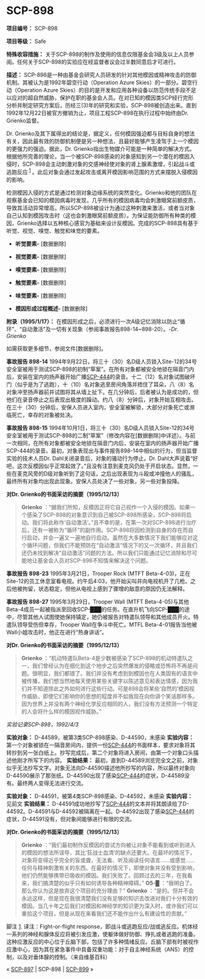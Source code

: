 # SCP-898
                        


**项目编号：** SCP-898

**项目等级：** Safe

**特殊收容措施：** 关于SCP-898的制作及使用的信息仅限基金会3级及以上人员参阅。任何关于SCP-898的实验应在经监督者议会过半数同意后才可进行。

**描述：** SCP-898是一种由基金会研究人员研发的针对其他模因或精神攻击的防御机制。其被认为是1992年碧空行动（Operation Azure Skies）的一部分。碧空行动（Operation Azure Skies）的目的是开发和应用各种设备以防范传统手段不足以应对的超自然威胁，保护在职的基金会人员。在对已知的模因类SCP经行完形分析并制定研究方案后，历经三(3)年的研究和实验，SCP-898被创造出来。直到1992年12月22日被官方撤销为止，项目工程SCP-898在执行过程中始终由Dr. Grienko监督。

Dr. Grienko及其下属得出的结论是，据定义，任何模因强迫都与目标自身的想法有关，因此最有效的防御机制便是另一种想法，且最好能够产生凌驾于上一个模因的更强力的强迫。据此，Dr. Grienko指出生物媒介可能是一种简单的解决方式。根据他所完善的理论，当一个被SCP-898感染的对象感知到另一个潜在的模因入侵时，SCP-898会主动刺激对象的交感神经使对象的肾上腺素激增，引起战斗或逃跑反应<sup class='footnoteref'>
 <a shape='rect' class='footnoteref' id='footnoteref-1' href='javascript:;' onclick='WIKIDOT.page.utils.scrollToReference(&apos;footnote-1&apos;)'>1</a>
</sup>。此后对象会通过发起攻击或离开模因影响范围的方式来摆脱入侵模因的影响。

检测模因入侵的方式是通过检测对象边缘系统的突然变化。Grienko和他的团队在观察基金会已知的模因病毒时发现，几乎所有的模因病毒均会刺激眼窝前额皮质，导致其活动异常增高，所以SCP-898被设计为通过这种刺激来激活，或者当对象自己认知到模因攻击时（这也会刺激眼窝前额皮质）。为保证能防御所有种类的模因，Grienko选择以五种核心感官为基础来设计反模因。完成的SCP-898具有基于听觉、视觉、嗅觉、触觉和味觉的要素。

- **听觉要素-**  [数据删除]

- **视觉要素-**  [数据删除]

- **嗅觉要素-**  [数据删除]

- **触觉要素-**  [数据删除]

- **味觉要素-**  [数据删除]

- **模因形成过程概述-**  [数据删除]

**附录（1995/1/17）：** 在模因形成之后，必须进行一次A级记忆消除以防止“循环”、“自动激活”及一切有关现象（参阅事故报告898-14~898-20）。*-Dr. Grienko* 

如需获取更多细节，参阅文件[数据删除]。

**事故报告 898-14** 
1994年9月22日，将三十（30）名D级人员锁入Site-12的34号安全室被用于测试SCP-898的初制“草案”。在所有对象都被安全地锁在隔音门内后，安装在室内的扬声器开始广播[SCP-444](/scp-444)的录音。十二（12）名对象试图破坏门（似乎是为了逃跑），十（10）名对象逃至房间角落并捂住了耳朵，八（8）名对象冲至扬声器前并试图将其从墙上扯下。在几分钟后，后者被认为是成功的，但他们在录音停止之后表现出极度的躁动。约八（8）分钟后，对象开始互相攻击。在三十（30）分钟后，安保人员进入室内，安全室被解锁，大部分对象死亡或濒临死亡，幸存的对象被处决。

**事故报告 898-15** 
1994年10月1日，将三十（30）名D级人员锁入Site-12的34号安全室被用于测试SCP-898的二制“草案”（修改内容在[数据删除]中详述）。与前一次相同，在所有对象都被安全地锁在隔音门内后，安装在室内的扬声器开始广播SCP-444的录音。最初，对象表现出与事件报告898-14中相似的行为，但当监督实验的技术人员Dr. Dahl关闭录音后，对象的骚动行为停止。Dr. Dahl大声说着“好吧，这次反模因似乎正常起效了。”且没有注意到麦克风仍处于开启状态。显然，一些在麦克风旁的D级对象听到了这句话，之后出现表现为斗殴或冲撞他人的骚乱，最终所有对象均出现此现象。安保人员处决了一些对象，另一些对象投降。

**对Dr. Grienko的书面采访的摘要（1995/12/13）** 


> **Grienko** ：“据我们所知，反模因正将它自己视作一个入侵的模因。如果一个感染了SCP-898的对象意识到自己被SCP-898所感染，SCP-898将启动。我们将此称作‘自动激活’。”且不幸的是，在第一次对SCP-898进行治疗后，还有一被称为“循环”的副作用。SCP-898将因检测到自身的存在而自行启动，并会一遍又一遍地自行启动。虽然在大多数情况下我们能够应对这个循环问题，但我们不能预防在“自动激活”情况下的又一次循环，并且我们还仍未找到解决“自动激活”问题的方法。所以我们只能通过记忆消除和尽可能地让基金会人员对SCP-898不知情来解决这个问题。
> 

**事故报告 898-23** 
1995年3月21日，Trooper Rock (MTFT Beta-4-03)，正在Site-12的员工休息室看电视。约午后4:03，他开始尖叫并向电视机开了几枪。之后他被拘留，状态稳定，但他从电视上感到了骤增的敌意的原因仍无法解释。

**事故报告 898-27** 
1995年3月29日，Trooper Wall (MTFT Beta-4-05)与其他Beta-4成员一起被指派至回收SCP-███的任务。在直升机飞向SCP-███的途中，尽管其他人试图使她保持镇定，她仍被报告对特遣队领导和其他成员开火。特遣队领导受伤但幸存，Trooper Wall在争斗中死亡。MTFL Beta-4-01报告当他被Wall小姐攻击时，他正在进行“热身讲话”。

**对Dr. Grienko的书面采访的摘要（1995/12/13）** 


> **Grienko** ：“机动特遣队Beta-4是少数被感染了SCP-898的机动特遣队之一，我们曾经认为在细化到这个地步之后突然爆发的侵略或恐怖将不再是问题。很明显，我们都错了。我们并没有考虑到到模因也在人类固有的语言中被传播，我们想当然地每天使用某些关键字以陈述意见和表达情感，因为我们并不知道除此之外如何进行这些行动。可是898会将某些‘自然的’模因视作威胁，即使它们影响你的思想的程度并不如我现在向你讲个笑话那样多。因为世界上并没有两个神经化学反应相同的人，我们没有方法预测一个特定的人会将什么样的模因视作威胁。”
> 

*实验记录SCP-898，1992/4/3* 

**实验对象：** D-44589，被第3类SCP-898感染、D-44590，未感染
**实验内容：** 第一个对象被锁在一隔音房间内，提供一份[SCP-444](/scp-444)的书面样本，要求对象将其转抄到另一张白纸上。抄写完成后，第二个对象将进入房间，由第一个对象口头描述他刚才所写下的内容。
**实验结果：** 最初，直到D-44589浏览完全文之前，对象似乎无法抄写文字。对象无法向D-44590描述他所抄写的内容，所以最终对象向D-44590展示了那张纸。D-44590出现了感染[SCP-444](/scp-444)的症状，D-44589没有。最终两人变得无法进行交流。

**实验对象：** D-44591，被第4类SCP-898感染、D-44592，未感染
**实验内容：** 见前文
**实验结果：** D-44591成功地抄写了[SCP-444](/scp-444)的文本并将其朗读给了D-44592。D-44591与D-44592被隔离在一起。D-44592出现了感染[SCP-444](/scp-444)的症状，D-44591没有，但对象间能够进行有限的交流。

**对Dr. Grienko的书面采访的摘要（1995/12/13）** 


> **Grienko** ：“我们最初制作反模因的尝试方向被让对象不能看到或听到进入的模因的想法所误导，其比‘狂战士血清’的缺点还要大。在最坏的情况下，对象将变得近乎完全的盲或聋，无法看、听及阅读任何语言……或感觉……任何与精神刺激有关的东西。在最好的情况下，即使对象并没有受到影响，他们仍然能够携带已吸收的模因。我们失败了。回顾过去的三年，在我看来，我们搞清楚的似乎只有如何诱导各种精神障碍。”
**O5-█** ：“我明白了。那么你认为这是放弃这个项目的充分理由？”
**Grienko** ：“是的。但并不会永远这样，但是现在我很清楚我们没有足够的知识去改进对我们十分有效的模因。当几十年之后我们对模因和神经学的知识更为深入时，或许我们可以重拾这个项目，但是从现在来看我们还不能作出什么有建设性的贡献。”
> 


脚注
<a shape='rect' href='javascript:;' onclick='WIKIDOT.page.utils.scrollToReference(&apos;footnoteref-1&apos;)'>1</a>. 译注：Fight-or-flight response，即战斗或逃跑反应/战或逃反应。机体经一系列的神经和腺体反应将被引发应激，使躯体做好防御、挣扎或者逃跑的准备。这种应激反应的中心位于丘脑下部，包括了许多种情绪反应。丘脑下部有时被视作应激中心，因为其在紧急事件中具备双重功能：对于自主神经系统（ANS）的控制，以及对垂体腺的控制。（来自维基百科）



« [SCP-897](/scp-897) | SCP-898 | [SCP-899](/scp-899) »





                    